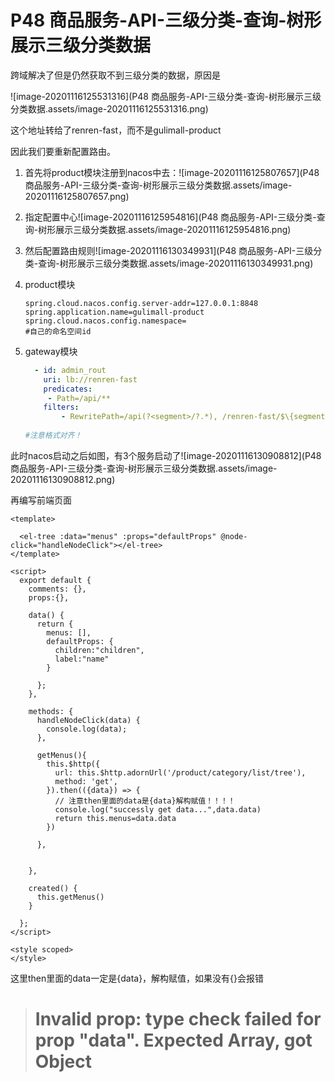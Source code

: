 # P48 商品服务-API-三级分类-查询-树形展示三级分类数据

跨域解决了但是仍然获取不到三级分类的数据，原因是

![image-20201116125531316](P48 商品服务-API-三级分类-查询-树形展示三级分类数据.assets/image-20201116125531316.png)

这个地址转给了renren-fast，而不是gulimall-product

因此我们要重新配置路由。

1. 首先将product模块注册到nacos中去：![image-20201116125807657](P48 商品服务-API-三级分类-查询-树形展示三级分类数据.assets/image-20201116125807657.png)

2. 指定配置中心![image-20201116125954816](P48 商品服务-API-三级分类-查询-树形展示三级分类数据.assets/image-20201116125954816.png)

3. 然后配置路由规则![image-20201116130349931](P48 商品服务-API-三级分类-查询-树形展示三级分类数据.assets/image-20201116130349931.png)

4. product模块

   ```properties
   spring.cloud.nacos.config.server-addr=127.0.0.1:8848
   spring.application.name=gulimall-product
   spring.cloud.nacos.config.namespace= 
   #自己的命名空间id
   ```

5. gateway模块

   ```yaml
     - id: admin_rout
       uri: lb://renren-fast
       predicates:
       	- Path=/api/**
       filters:
           - RewritePath=/api(?<segment>/?.*), /renren-fast/$\{segment}
         
   #注意格式对齐！
   ```

此时nacos启动之后如图，有3个服务启动了![image-20201116130908812](P48 商品服务-API-三级分类-查询-树形展示三级分类数据.assets/image-20201116130908812.png)

再编写前端页面

```vue
<template>

  <el-tree :data="menus" :props="defaultProps" @node-click="handleNodeClick"></el-tree>
</template>

<script>
  export default {
    comments: {},
    props:{},

    data() {
      return {
        menus: [],
        defaultProps: {
          children:"children",
          label:"name"
        }

      };
    },

    methods: {
      handleNodeClick(data) {
        console.log(data);
      },

      getMenus(){
        this.$http({
          url: this.$http.adornUrl('/product/category/list/tree'),
          method: 'get',
        }).then(({data}) => {
          // 注意then里面的data是{data}解构赋值！！！！
          console.log("successly get data...",data.data)
          return this.menus=data.data
        })

      },


    },

    created() {
      this.getMenus()
    }

  };
</script>

<style scoped>
</style>

```

这里then里面的data一定是{data}，解构赋值，如果没有{}会报错

> # Invalid prop: type check failed for prop "data". Expected Array, got Object